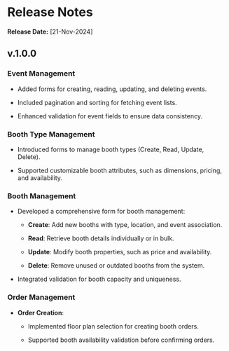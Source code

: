 # Release Notes

**Release Date:** [21-Nov-2024]

## v.1.0.0

### Event Management

- Added forms for creating, reading, updating, and deleting events.

- Included pagination and sorting for fetching event lists.

- Enhanced validation for event fields to ensure data consistency.

### Booth Type Management

- Introduced forms to manage booth types (Create, Read, Update, Delete).

- Supported customizable booth attributes, such as dimensions, pricing, and availability.

### Booth Management

- Developed a comprehensive form for booth management:

  - **Create**: Add new booths with type, location, and event association.

  - **Read**: Retrieve booth details individually or in bulk.

  - **Update**: Modify booth properties, such as price and availability.

  - **Delete**: Remove unused or outdated booths from the system.

- Integrated validation for booth capacity and uniqueness.

### Order Management

- **Order Creation**:

  - Implemented floor plan selection for creating booth orders.

  - Supported booth availability validation before confirming orders.

